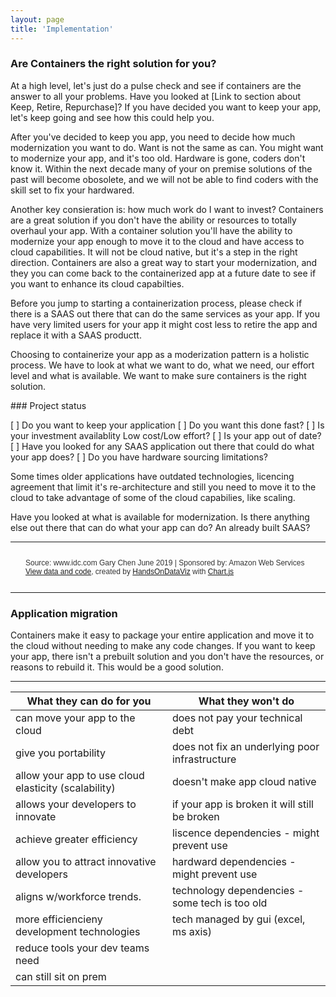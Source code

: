 ```yaml
---
layout: page
title: 'Implementation'
---
```


### Are Containers the right solution for you? 

At a high level, let's just do a pulse check and see if containers are the answer to all your problems. Have you looked at [Link to section about Keep, Retire, Repurchase]? If you have decided you want to keep your app, let's keep going and see how this could help you. 

After you've decided to keep you app, you need to decide how much modernization you want to do. Want is not the same as can. You might want to modernize your app, and it's too old. Hardware is gone, coders don't know it. Within the next decade many of your on premise solutions of the past will become obosolete, and we will not be able to find coders with the skill set to fix your hardwared. 

Another key consieration is: how much work do I want to invest? Containers are a great solution if you don't have the ability or resources to totally overhaul your app. With a container solution you'll have the ability to modernize your app enough to move it to the cloud and have access to cloud capabilities. It will not be cloud native, but it's a step in the right direction. Containers are also a great way to start your modernization, and they you can come back to the containerized app at a future date to see if you want to enhance its cloud capabilties. 

Before you jump to starting a containerization process, please check if there is a SAAS out there that can do the same services as your app. If you have very limited users for your app it might cost less to retire the app and replace it with a SAAS productt. 

Choosing to containerize your app as a moderization pattern is a holistic process. We have to look at what we want to do, what we need, our effort level and what is available. We want to make sure containers is the right solution. 

\### Project status


[ ] Do you want to keep your application
[ ] Do you want this done fast?
[ ] Is your investment availablity Low cost/Low effort?
[ ] Is your app out of date?
[ ] Have you looked for any SAAS application out there that could do what your app does? 
[ ] Do you have hardware sourcing limitations?

Some times older applications have outdated technologies, licencing agreement that limit it's re-architecture and still you need to move it to the cloud to take advantage of some of the cloud capabilies, like scaling. 

Have you looked at what is available for modernization. Is there anything else out there that can do what your app can do? An already built SAAS?
- - -
 <head>
    <!-- Load jQuery -->
    <script src="https://cdnjs.cloudflare.com/ajax/libs/jquery/3.4.1/jquery.min.js"></script>
    <!-- Load Chart.js -->
    <script src="https://cdnjs.cloudflare.com/ajax/libs/Chart.js/2.8.0/Chart.bundle.min.js"></script>
    <!-- Load PapaParse to read csv files -->
    <script src="https://cdnjs.cloudflare.com/ajax/libs/PapaParse/5.1.0/papaparse.min.js"></script>
  </head>

  <body>
    <canvas id="container" style="width:100%; height:400px;"></canvas>

<link rel=href>
    <p style="font-family: Helvetica; color: #333; padding: 1em 2em; font-size: 12px">
      Source: www.idc.com Gary Chen June 2019 | Sponsored by: Amazon Web Services 
      <br>
      <a href="https://github.com/HandsOnDataViz/chartjs-bar">View data and code</a>,
      created by <a href="https://handsondataviz.org/">HandsOnDataViz</a>
      with <a href="https://www.chartjs.org/">Chart.js</a>
    </p>
    <script src="/js/script.js"></script>
  </body>
  
- - -

### Application migration

Containers make it easy to package your entire application and move it to the cloud without needing to make any code changes. If you want to keep your app, there isn't a prebuilt solution and you don't have the resources, or reasons to rebuild it. This would be a good solution.  

- - - 

|  What they can do for you                    | What they won't do         |
| --------------------------                   | -------------------------- |
|  can move your app to the cloud              | does not pay your technical debt  |
|  give you portability                        | does not fix an underlying poor infrastructure|
|  allow your app to use cloud elasticity (scalability) | doesn't make app cloud native |
|  allows your developers to innovate          | if your app is broken it will still be broken |
|  achieve greater efficiency                  | liscence dependencies - might prevent use |
|  allow you to attract innovative developers  | hardward dependencies - might prevent use |
|  aligns w/workforce trends.                  | technology dependencies - some tech is too old |
|  more efficiencieny development technologies | tech managed by gui (excel, ms axis) |
|  reduce tools your dev teams need            |                            |
|  can still sit on prem                       |                            |

<br>